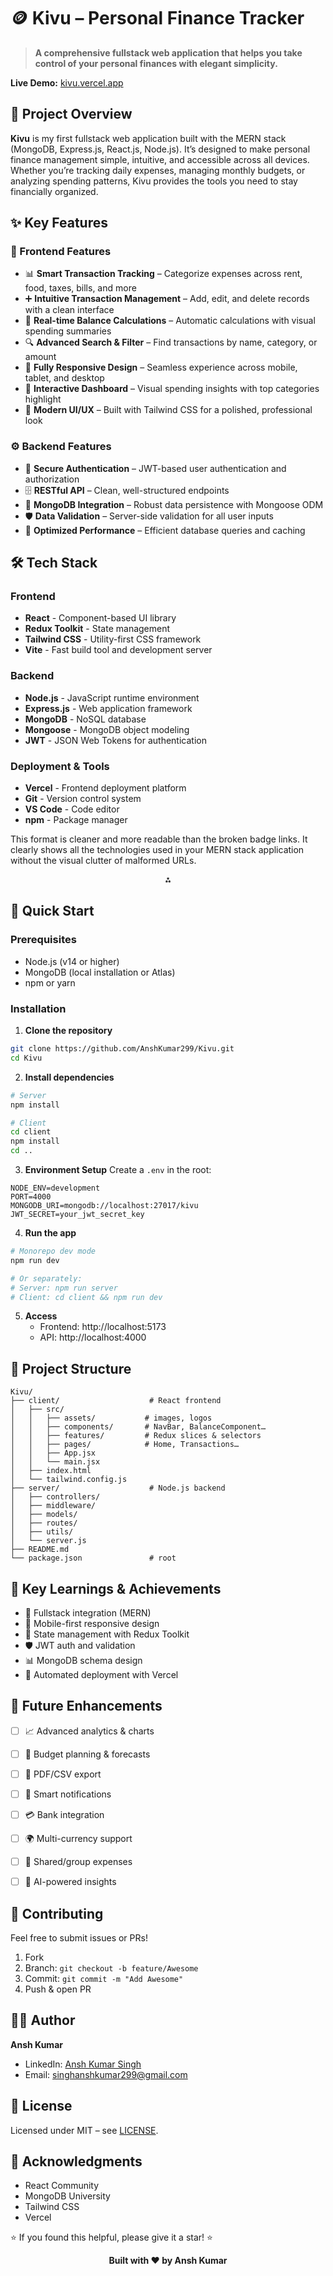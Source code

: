 # 🪙 Kivu – Personal Finance Tracker

> **A comprehensive fullstack web application that helps you take control of your personal finances with elegant simplicity.**

**Live Demo:** [kivu.vercel.app](https://kivu.vercel.app)

## 🎯 Project Overview

**Kivu** is my first fullstack web application built with the MERN stack (MongoDB, Express.js, React.js, Node.js). It’s designed to make personal finance management simple, intuitive, and accessible across all devices. Whether you’re tracking daily expenses, managing monthly budgets, or analyzing spending patterns, Kivu provides the tools you need to stay financially organized.

## ✨ Key Features

### 🎨 Frontend Features

- 📊 **Smart Transaction Tracking** – Categorize expenses across rent, food, taxes, bills, and more
- ➕ **Intuitive Transaction Management** – Add, edit, and delete records with a clean interface
- 🧮 **Real-time Balance Calculations** – Automatic calculations with visual spending summaries
- 🔍 **Advanced Search \& Filter** – Find transactions by name, category, or amount
- 📱 **Fully Responsive Design** – Seamless experience across mobile, tablet, and desktop
- 🎯 **Interactive Dashboard** – Visual spending insights with top categories highlight
- 🌟 **Modern UI/UX** – Built with Tailwind CSS for a polished, professional look


### ⚙️ Backend Features

- 🔐 **Secure Authentication** – JWT-based user authentication and authorization
- 🗄️ **RESTful API** – Clean, well-structured endpoints
- 💾 **MongoDB Integration** – Robust data persistence with Mongoose ODM
- 🛡️ **Data Validation** – Server-side validation for all user inputs
- 🚀 **Optimized Performance** – Efficient database queries and caching


## 🛠️ Tech Stack

### Frontend

- **React** - Component-based UI library
- **Redux Toolkit** - State management
- **Tailwind CSS** - Utility-first CSS framework
- **Vite** - Fast build tool and development server


### Backend

- **Node.js** - JavaScript runtime environment
- **Express.js** - Web application framework
- **MongoDB** - NoSQL database
- **Mongoose** - MongoDB object modeling
- **JWT** - JSON Web Tokens for authentication


### Deployment \& Tools

- **Vercel** - Frontend deployment platform
- **Git** - Version control system
- **VS Code** - Code editor
- **npm** - Package manager

This format is cleaner and more readable than the broken badge links. It clearly shows all the technologies used in your MERN stack application without the visual clutter of malformed URLs.

<div style="text-align: center">⁂</div>

[^1]: https://img.shields.io/badge/React-20232A?style=for-the-badge\&logo

[^2]: https://img.shields.io/badge/Redux-593D88?style=for-the-badge\&logo=redux\&logoCSS

[^3]: https://img.shields.io/bad



## 🚀 Quick Start

### Prerequisites

- Node.js (v14 or higher)
- MongoDB (local installation or Atlas)
- npm or yarn


### Installation

1. **Clone the repository**

```bash
git clone https://github.com/AnshKumar299/Kivu.git
cd Kivu
```

2. **Install dependencies**

```bash
# Server
npm install

# Client
cd client
npm install
cd ..
```

3. **Environment Setup**
Create a `.env` in the root:

```env
NODE_ENV=development
PORT=4000
MONGODB_URI=mongodb://localhost:27017/kivu
JWT_SECRET=your_jwt_secret_key
```

4. **Run the app**

```bash
# Monorepo dev mode
npm run dev

# Or separately:
# Server: npm run server
# Client: cd client && npm run dev
```

5. **Access**
    - Frontend: http://localhost:5173
    - API: http://localhost:4000

## 📁 Project Structure

```
Kivu/
├── client/                    # React frontend
│   ├── src/
│   │   ├── assets/           # images, logos
│   │   ├── components/       # NavBar, BalanceComponent…
│   │   ├── features/         # Redux slices & selectors
│   │   ├── pages/            # Home, Transactions…
│   │   ├── App.jsx
│   │   └── main.jsx
│   ├── index.html
│   └── tailwind.config.js
├── server/                    # Node.js backend
│   ├── controllers/
│   ├── middleware/
│   ├── models/
│   ├── routes/
│   ├── utils/
│   └── server.js
├── README.md
└── package.json               # root
```


## 🌟 Key Learnings \& Achievements

- 🎯 Fullstack integration (MERN)
- 📱 Mobile-first responsive design
- 🔄 State management with Redux Toolkit
- 🛡️ JWT auth and validation
- 📊 MongoDB schema design
- 🚀 Automated deployment with Vercel


## 🔮 Future Enhancements

- [ ] 📈 Advanced analytics \& charts
- [ ] 📅 Budget planning \& forecasts
- [ ] 📄 PDF/CSV export
- [ ] 🔔 Smart notifications
- [ ] 💳 Bank integration
- [ ] 🌍 Multi-currency support
- [ ] 👥 Shared/group expenses
- [ ] 🤖 AI-powered insights


## 🤝 Contributing

Feel free to submit issues or PRs!

1. Fork
2. Branch: `git checkout -b feature/Awesome`
3. Commit: `git commit -m "Add Awesome"`
4. Push \& open PR

## 👨‍💻 Author

**Ansh Kumar**

- LinkedIn: [Ansh Kumar Singh](https://www.linkedin.com/in/ansh-kumar-singh-342780290/)
- Email: singhanshkumar299@gmail.com


## 📄 License

Licensed under MIT – see [LICENSE](LICENSE).

## 🙏 Acknowledgments

- React Community
- MongoDB University
- Tailwind CSS
- Vercel

⭐ If you found this helpful, please give it a star! ⭐

<div align="center">
  <strong>Built with ❤️ by Ansh Kumar</strong>
</div>
